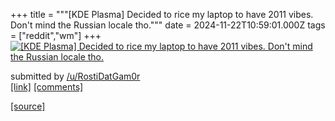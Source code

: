 +++
title = """[KDE Plasma] Decided to rice my laptop to have 2011 vibes. Don't mind the Russian locale tho."""
date = 2024-11-22T10:59:01.000Z
tags = ["reddit","wm"]
+++
[![[KDE Plasma] Decided to rice my laptop to have 2011 vibes. Don't mind the Russian locale tho.](https://preview.redd.it/f158j5unof2e1.png?width=640&crop=smart&auto=webp&s=8a51305f1cdb62fc4ef6f417a7bbc860c6d62a59 "[KDE Plasma] Decided to rice my laptop to have 2011 vibes. Don't mind the Russian locale tho.")](https://www.reddit.com/r/unixporn/comments/1gx599b/kde_plasma_decided_to_rice_my_laptop_to_have_2011/)

submitted by [/u/RostiDatGam0r](https://www.reddit.com/user/RostiDatGam0r)  
[\[link\]](https://i.redd.it/f158j5unof2e1.png) [\[comments\]](https://www.reddit.com/r/unixporn/comments/1gx599b/kde_plasma_decided_to_rice_my_laptop_to_have_2011/)

[[source]](https://www.reddit.com/r/unixporn/comments/1gx599b/kde_plasma_decided_to_rice_my_laptop_to_have_2011/)
